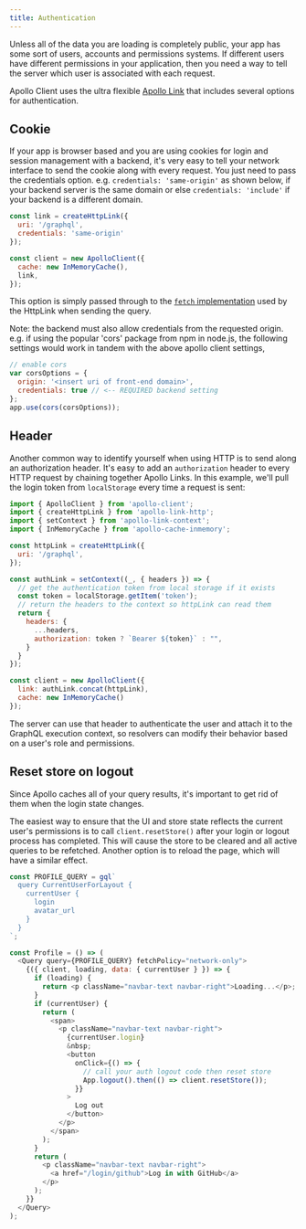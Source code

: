 ```yaml
---
title: Authentication
---
```


Unless all of the data you are loading is completely public, your app has some sort of users, accounts and permissions systems. If different users have different permissions in your application, then you need a way to tell the server which user is associated with each request.

Apollo Client uses the ultra flexible [Apollo Link](/docs/link) that includes several options for authentication.

## Cookie

If your app is browser based and you are using cookies for login and session management with a backend, it's very easy to tell your network interface to send the cookie along with every request. You just need to pass the credentials option. e.g.  `credentials: 'same-origin'` as shown below, if your backend server is the same domain or else `credentials: 'include'` if your backend is a different domain. 

```js
const link = createHttpLink({
  uri: '/graphql',
  credentials: 'same-origin'
});

const client = new ApolloClient({
  cache: new InMemoryCache(),
  link,
});
```

This option is simply passed through to the [`fetch` implementation](https://github.com/github/fetch) used by the HttpLink when sending the query.

Note: the backend must also allow credentials from the requested origin. e.g. if using the popular 'cors' package from npm in node.js, the following settings would work in tandem with the above apollo client settings, 
```js
// enable cors
var corsOptions = {
  origin: '<insert uri of front-end domain>',
  credentials: true // <-- REQUIRED backend setting
};
app.use(cors(corsOptions));
```
## Header

Another common way to identify yourself when using HTTP is to send along an authorization header. It's easy to add an `authorization` header to every HTTP request by chaining together Apollo Links. In this example, we'll pull the login token from `localStorage` every time a request is sent:

```js
import { ApolloClient } from 'apollo-client';
import { createHttpLink } from 'apollo-link-http';
import { setContext } from 'apollo-link-context';
import { InMemoryCache } from 'apollo-cache-inmemory';

const httpLink = createHttpLink({
  uri: '/graphql',
});

const authLink = setContext((_, { headers }) => {
  // get the authentication token from local storage if it exists
  const token = localStorage.getItem('token');
  // return the headers to the context so httpLink can read them
  return {
    headers: {
      ...headers,
      authorization: token ? `Bearer ${token}` : "",
    }
  }
});

const client = new ApolloClient({
  link: authLink.concat(httpLink),
  cache: new InMemoryCache()
});
```

The server can use that header to authenticate the user and attach it to the GraphQL execution context, so resolvers can modify their behavior based on a user's role and permissions.

<h2 id="login-logout">Reset store on logout</h2>

Since Apollo caches all of your query results, it's important to get rid of them when the login state changes.

The easiest way to ensure that the UI and store state reflects the current user's permissions is to call `client.resetStore()` after your login or logout process has completed. This will cause the store to be cleared and all active queries to be refetched. Another option is to reload the page, which will have a similar effect.


```js
const PROFILE_QUERY = gql`
  query CurrentUserForLayout {
    currentUser {
      login
      avatar_url
    }
  }
`;

const Profile = () => (
  <Query query={PROFILE_QUERY} fetchPolicy="network-only">
    {({ client, loading, data: { currentUser } }) => {
      if (loading) {
        return <p className="navbar-text navbar-right">Loading...</p>;
      }
      if (currentUser) {
        return (
          <span>
            <p className="navbar-text navbar-right">
              {currentUser.login}
              &nbsp;
              <button
                onClick={() => {
                  // call your auth logout code then reset store
                  App.logout().then(() => client.resetStore());
                }}
              >
                Log out
              </button>
            </p>
          </span>
        );
      }
      return (
        <p className="navbar-text navbar-right">
          <a href="/login/github">Log in with GitHub</a>
        </p>
      );
    }}
  </Query>
);
```

